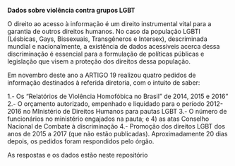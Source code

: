 **Dados sobre violência contra grupos LGBT**

O direito ao acesso à informação é um direito instrumental vital para a garantia de outros direitos humanos. No caso da população LGBTI (Lésbicas, Gays, Bissexuais, Transgêneros e Intersex), descriminada mundial e nacionalmente, a existência de dados acessíveis acerca dessa discriminação é essencial para a formulação de políticas públicas e legislação que visem a proteção dos direitos dessa população.

Em novembro deste ano a ARTIGO 19 realizou quatro pedidos de informação destinados à referida diretoria, com o intuito de saber:

1.- Os “Relatórios de Violência Homofóbica no Brasil” de 2014, 2015 e 2016” 2.- O orçamento autorizado, empenhado e liquidado para o período 2012-2016 no MInistério de Direitos Humanos para pautas LGBT 3.- O número de funcionários no ministério engajados na pauta; e 4) as atas Conselho Nacional de Combate à discriminação 4.- Promoção dos direitos LGBT dos anos de 2015 a 2017 (que não estão publicadas). Aproximadamente 20 dias depois, os pedidos foram respondidos pelo órgão.

As respostas e os dados estão neste repositório
